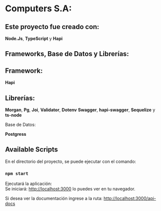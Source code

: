 
# Computers S.A:


## Este proyecto fue creado con:

**Node.Js**, **TypeScript** y **Hapi**



## Frameworks, Base de Datos y Librerías:


Framework:
---
**Hapi** 

Librerías:
---
**Morgan**, **Pg**, **Joi**,  **Validator**, **Dotenv** **Swagger**, **hapi-swagger**, **Sequelize** y **ts-node**

Base de Datos:

**Postgress**


## Available Scripts

En el directorio del proyecto, se puede ejecutar con el comando:

### `npm start`


Ejecutará la aplicación:\
Se iniciará: [http://localhost:3000](http://localhost:3000) lo puedes ver en tu navegador.

Si desea ver la documentación ingrese a la ruta:
[http://localhost:3000/api-docs](http://localhost:3000/api-docs)


